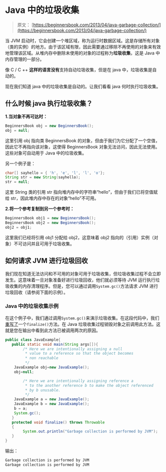 # Java 中的垃圾收集

> 原文： [https://beginnersbook.com/2013/04/java-garbage-collection/](https://beginnersbook.com/2013/04/java-garbage-collection/)

当 JVM 启动时，它会创建一个堆区域，称为运行时数据区域。这是存储所有对象（类的实例）的地方。由于该区域有限，因此需要通过移除不再使用的对象来有效地管理该区域。从堆内存中删除未使用的对象的过程称为**垃圾收集**，这是 Java 中内存管理的一部分。

像 C / C ++ **这样的语言没有**支持自动垃圾收集，但是在 java 中，垃圾收集是自动的。

现在我们知道 java 中的垃圾收集是自动的。让我们看看 java 何时执行垃圾收集。

## 什么时候 java 执行垃圾收集？

**1.当对象不再可达时：**

```java
BeginnersBook obj = new BeginnersBook();  
obj = null;
```

这里引用 obj 指向类 BeginnersBook 的对象，但由于我们为它分配了一个空值，因此它不再指向该对象，这使得 BeginnersBook 对象无法访问，因此无法使用。这些对象可自动用于 Java 中的垃圾收集。

另一个例子是：

```java
char[] sayhello = { 'h', 'e', 'l', 'l', 'o'};
String str = new String(sayhello);
str = null;

```

这里 String 类的引用 str 指向堆内存中的字符串“hello”，但由于我们已将空值赋给 str，因此堆内存中存在的对象“hello”不可用。

**2.将一个参考复制到另一个参考时：**

```java
BeginnersBook obj1 = new BeginnersBook();
BeginnersBook obj2 = new BeginnersBook();
obj2 = obj1;
```

这里我们已经将引用 obj1 分配给 obj2，这意味着 obj2 指向的（引用）实例（对象）不可访问并且可用于垃圾收集。

## 如何请求 JVM 进行垃圾回收

我们现在知道无法访问和不可用的对象可用于垃圾收集，但垃圾收集过程不会立即发生。这意味着一旦对象准备好进行垃圾回收，他们就必须等待 JVM 运行执行垃圾收集的内存清理程序。但是，您可以通过调用`System.gc()`方法请求 JVM 进行垃圾回收（请参阅下面的示例）。

### Java 中的垃圾收集示例

在这个例子中，我们通过调用`System.gc()`来演示垃圾收集。在这段代码中，我们[重写了](https://beginnersbook.com/2014/01/method-overriding-in-java-with-example/)一个`finalize()`方法。在 Java 垃圾收集过程销毁对象之前调用此方法。这就是您在输出中看到此方法已被调用两次的原因。

```java
public class JavaExample{   
   public static void main(String args[]){  
        /* Here we are intentionally assigning a null 
         * value to a reference so that the object becomes
         * non reachable
         */
	JavaExample obj=new JavaExample();  
	obj=null;  

        /* Here we are intentionally assigning reference a 
         * to the another reference b to make the object referenced
         * by b unusable.
         */
	JavaExample a = new JavaExample();
	JavaExample b = new JavaExample();
	b = a;
	System.gc();  
   }  
   protected void finalize() throws Throwable
   {
        System.out.println("Garbage collection is performed by JVM");
   }
}
```

输出：

```java
Garbage collection is performed by JVM
Garbage collection is performed by JVM
```